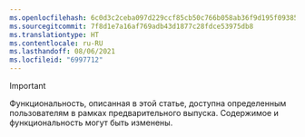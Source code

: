 ```yaml
---
ms.openlocfilehash: 6c0d3c2ceba097d229ccf85cb50c766b058ab36f9d195f093855d62a5b510abe
ms.sourcegitcommit: 7f8d1e7a16af769adb43d1877c28fdce53975db8
ms.translationtype: HT
ms.contentlocale: ru-RU
ms.lasthandoff: 08/06/2021
ms.locfileid: "6997712"
---
```

> [!IMPORTANT]
> Функциональность, описанная в этой статье, доступна определенным пользователям в рамках предварительного выпуска. Содержимое и функциональность могут быть изменены. 
